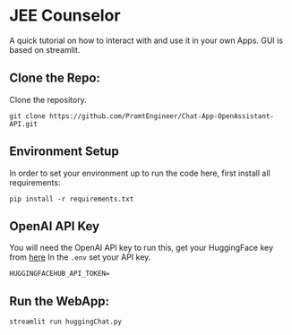 # JEE Counselor
A quick tutorial on how to interact with  and use it in your own Apps. GUI is based on streamlit. 


## Clone the Repo:
Clone the repository. 
```shell
git clone https://github.com/PromtEngineer/Chat-App-OpenAssistant-API.git
```

## Environment Setup
In order to set your environment up to run the code here, first install all requirements:

```shell
pip install -r requirements.txt
```

## OpenAI API Key 

You will need the OpenAI API key to run this, get your HuggingFace key from [here](https://huggingface.co/settings/tokens)
In the `.env` set your API key. 

```shell
HUGGINGFACEHUB_API_TOKEN=
```

## Run the WebApp:

```shell
streamlit run huggingChat.py
```
